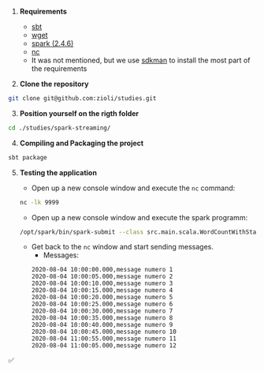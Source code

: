 1. **Requirements**
   - [sbt](https://www.scala-sbt.org/)
   - [wget](https://www.tecmint.com/install-wget-in-linux/)
   - [spark (2.4.6)](https://spark.apache.org/downloads.html)
   - [nc](https://linuxize.com/post/netcat-nc-command-with-examples/#:~:text=Netcat%20(or%20nc%20)%20is%20a,army%20knife%20of%20networking%20tools.)
   - It was not mentioned, but we use [sdkman](https://sdkman.io/) to install the most part of the requirements
   
2. **Clone the repository**
```bash
git clone git@github.com:zioli/studies.git
```

3. **Position yourself on the rigth folder**
```bash
cd ./studies/spark-streaming/
```

4. **Compiling and Packaging the project**
```bash
sbt package
```

5. **Testing the application**
   - Open up a new console window and execute the `nc` command:
   ```bash
   nc -lk 9999
   ```
   - Open up a new console window and execute the spark programm: 
   ```bash
   /opt/spark/bin/spark-submit --class src.main.scala.WordCountWithStateAndTimeout target/scala-2.11/spark-streaming_2.11-3.0.jar "localhost" "9999"
   ```  

   - Get back to the `nc` window and start sending messages.
      - Messages:
      ```
      2020-08-04 10:00:00.000,message numero 1
      2020-08-04 10:00:05.000,message numero 2
      2020-08-04 10:00:10.000,message numero 3
      2020-08-04 10:00:15.000,message numero 4
      2020-08-04 10:00:20.000,message numero 5
      2020-08-04 10:00:25.000,message numero 6
      2020-08-04 10:00:30.000,message numero 7
      2020-08-04 10:00:35.000,message numero 8
      2020-08-04 10:00:40.000,message numero 9
      2020-08-04 10:00:45.000,message numero 10
      2020-08-04 11:00:55.000,message numero 11
      2020-08-04 11:00:05.000,message numero 12
      ```
:white_check_mark:
